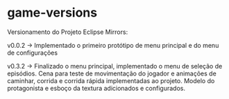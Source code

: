 # game-versions
Versionamento do Projeto Eclipse Mirrors:

v0.0.2 -> Implementado o primeiro protótipo de menu principal e do menu de configurações

v0.3.2 -> Finalizado o menu principal, implementado o menu de seleção de episódios. Cena para teste de movimentação do jogador e animações 
de caminhar, corrida e corrida rápida implementadas ao projeto. Modelo do protagonista e esboço da textura adicionados e configurados.
